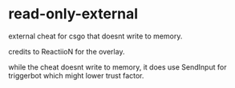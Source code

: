 # read-only-external
external cheat for csgo that doesnt write to memory.

credits to ReactiioN for the overlay.

while the cheat doesnt write to memory, it does use SendInput for triggerbot which might lower trust factor.
